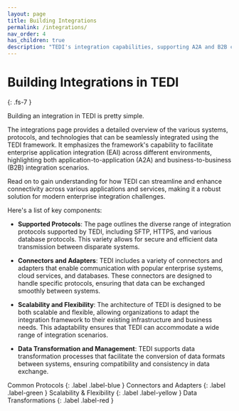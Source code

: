 ```yaml
---
layout: page
title: Building Integrations
permalink: /integrations/
nav_order: 4
has_children: true
description: "TEDI's integration capabilities, supporting A2A and B2B connections with various protocols, ensures efficient workflow automations between systems"
---
```


# Building Integrations in TEDI
{: .fs-7 }

Building an integration in TEDI is pretty simple.

The integrations page provides a detailed overview of the various systems, protocols, and technologies that can be seamlessly integrated using the TEDI framework. It emphasizes the framework's capability to facilitate enterprise application integration (EAI) across different environments, highlighting both application-to-application (A2A) and business-to-business (B2B) integration scenarios.

Read on to gain understanding for how TEDI can streamline and enhance connectivity across various applications and services, making it a robust solution for modern enterprise integration challenges.

Here's a list of key components:

* **Supported Protocols**: The page outlines the diverse range of integration protocols supported by TEDI, including SFTP, HTTPS, and various database protocols. This variety allows for secure and efficient data transmission between disparate systems.

* **Connectors and Adapters**: TEDI includes a variety of connectors and adapters that enable communication with popular enterprise systems, cloud services, and databases. These connectors are designed to handle specific protocols, ensuring that data can be exchanged smoothly between systems.

* **Scalability and Flexibility**: The architecture of TEDI is designed to be both scalable and flexible, allowing organizations to adapt the integration framework to their existing infrastructure and business needs. This adaptability ensures that TEDI can accommodate a wide range of integration scenarios.

* **Data Transformation and Management**: TEDI supports data transformation processes that facilitate the conversion of data formats between systems, ensuring compatibility and consistency in data exchange.

Common Protocols
{: .label .label-blue } 
Connectors and Adapters
{: .label .label-green }
Scalability & Flexibility
{: .label .label-yellow }
Data Transformations
{: .label .label-red }